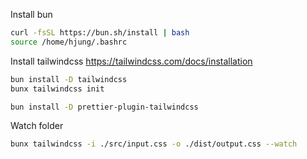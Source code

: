 
Install bun

```bash
curl -fsSL https://bun.sh/install | bash
source /home/hjung/.bashrc
```

Install tailwindcss
https://tailwindcss.com/docs/installation

```bash
bun install -D tailwindcss
bunx tailwindcss init
```

```bash
bun install -D prettier-plugin-tailwindcss
```

Watch folder

```bash
bunx tailwindcss -i ./src/input.css -o ./dist/output.css --watch
```